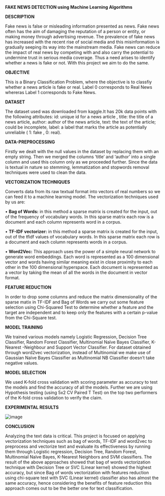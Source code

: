 **FAKE NEWS DETECTION using Machine Learning Algorithms**

**DESCRIPTION**

Fake news is false or misleading information presented as news. Fake news often has the aim of damaging the reputation of a person or entity, or making money through advertising revenue. The
prevalence of fake news has increased with the recent rise of social media and this misinformation is gradually seeping its way into the mainstream media. Fake news can reduce the impact of real news by
competing with and also carry the potential to undermine trust in serious media coverage. Thus a need arises to identify whether a news is fake or not. With this project we aim to do the same.

**OBJECTIVE**

This is a Binary Classification Problem, where the objective is to classfiy whether a news article is fake or real. Label 0 corresponds to Real News whereras Label 1 corresponds to Fake News.

**DATASET**

The dataset used was downloaded from kaggle.It has 20k data points with the following attributes: 
id: unique id for a news article , title: the title of a news article, author: author of the news article, 
text: the text of the article; could be incomplete, label: a label that marks the article as potentially unreliable ( 1: fake , 0: real).

**DATA-PREPROCESSING**

Firstly we dealt with the null values in the dataset by replacing them with an empty string. 
Then we merged the columns ‘title’ and ‘author’ into a single column and used this column only as we proceeded further.
Since the data is textual in nature so stemming, lemmatization and stopwords removal techniques were used to clean the data.

**VECTORIZATION TECHNIQUES**

Converts data from its raw textual format into vectors of real numbers so we can feed it to a machine learning model. The vectorization techniques used by us are:

• **Bag of Words:** in this method a sparse matrix is created for the input, out of the frequency of vocabulary words. In this sparse matrix each row is a document and each column
represents word in a corpus.

• **TF-IDF vectorizer:** in this method a sparse matrix is created for the input, out of the tfidf values of vocabulary words. In this sparse matrix each row is a document and each
column represents words in a corpus.

• **Word2Vec:** This approach uses the power of a simple neural network to generate word
embeddings. Each word is represented as a 100 dimensional vector and words having similar meaning exist in close proximity to each other in the 100 dimensional hyperspace.
Each document is represented as a vector by taking the mean of all the words in the document in vector format.

**FEATURE REDUCTION**

In order to drop some columns and reduce the matrix dimensionality of the
sparse matix in TF-IDF and Bag of Words we carry out some feature selection using Chi-Squared
Test to determine whether a feature and the target are independent and to keep only the features
with a certain p-value from the Chi-Square test.


**MODEL TRAINING**

We trained various models namely Logistic Regression, Decision Tree Classifier,
Random Forest Classifier, Multinomial Naïve Bayes Classifier, K-Nearest -Neighbour and
Support Vector Classifier.
For dataset obtained through word2vec vectorization, instead of Multinomial we make use of
Gaussian Naïve Bayes Classifier as Multinomial NB Classifier doesn’t take negative values.

**MODEL SELECTION**

We used K-fold cross validation with scoring parameter as accuracy to test the
models and find the accuracy of all the models. Further we are using Hypothesis testing (using
5x2 CV Paired T Test) on the top two performers of the K-fold cross validation to verify the claim.

**EXPERIMENTAL RESULTS**

![image](https://github.com/user-attachments/assets/6375e1c9-ed9d-43de-be89-5c8963d46e0e)


**CONCLUSION**

Analyzing the text data is critical. This project is focused on applying vectorization techniques
such as bag of words, TF-IDF and word2vec to preprocess and vectorize text and evaluate its
effectiveness by running them through Logistic regression, Decision Tree, Random Forest, Multinomial
Naïve Bayes, K-Nearest Neighbors and SVM classifiers.
The result of the above approaches showed that bag of words vectorization technique with Decision Tree
or SVC (Linear kernel) showed the highest accuracy, but since Bag of words vectorization with
features reduction using chi-square test with SVC (Linear kernel) classifier also has almost the same
accuracy, hence considering the benefits of feature reduction this approach comes out to be the better one
for text classification.
